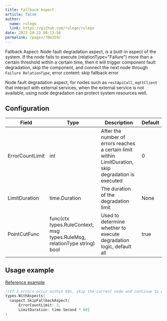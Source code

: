 ```yaml
---
title: Fallback Aspect
article: false
author: 
  name: rulego
  link: https://github.com/rulego/rulego
date: 2023-10-22 00:13:56
permalink: /pages/78e359/
---
```


Fallback Aspect: Node fault degradation aspect, is a built-in aspect of the system. If the node fails to execute (relationType="Failure") more than a certain threshold within a certain time,
then it will trigger component fault degradation, skip the component, and connect the next node through `Failure RelationType`, error content: skip fallback error

Node fault degradation aspect, for nodes such as `restApiCall`, `mqttClient` that interact with external services, when the external service is not available, using node degradation can protect system resources well.

## Configuration

| Field           | Type                                                                     | Description                                                                                           | Default |
|-----------------|--------------------------------------------------------------------------|-------------------------------------------------------------------------------------------------------|---------|
| ErrorCountLimit | int                                                                      | After the number of errors reaches a certain limit within LimitDuration, skip degradation is executed | 0       |
| LimitDuration   | time.Duration                                                            | The duration of the degradation limit                                                                 | None    |
| PointCutFunc    | func(ctx types.RuleContext, msg types.RuleMsg, relationType string) bool | Used to determine whether to execute degradation logic, default all                                   | true    |

## Usage example

[Reference example](https://github.com/rulego/rulego/tree/main/aspect_test.go)

```go
//If 3 errors occur within 60s, skip the current node and continue to execute the next node, and resume after 60s
types.WithAspects(
  &aspect.SkipFallbackAspect{
      ErrorCountLimit: 3,
      LimitDuration: time.Second * 60}
)
```